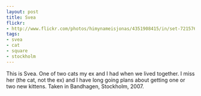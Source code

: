 ```yaml
---
layout: post
title: Svea
flickr:
- http://www.flickr.com/photos/himynameisjonas/4351908415/in/set-72157623298803241
tags:
- svea
- cat
- square
- stockholm
---
```

This is Svea. One of two cats my ex and I had when we lived together. I miss her (the cat, not the ex) and I have long going plans about getting one or two new kittens. Taken in Bandhagen, Stockholm, 2007.